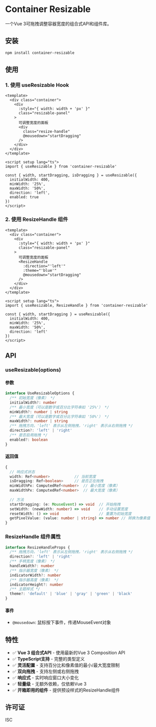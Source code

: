 # Container Resizable

一个Vue 3可拖拽调整容器宽度的组合式API和组件库。

## 安装

```bash
npm install container-resizable
```

## 使用

### 1. 使用 useResizable Hook

```vue
<template>
  <div class="container">
    <div 
      :style="{ width: width + 'px' }"
      class="resizable-panel"
    >
      可调整宽度的面板
      <div 
        class="resize-handle"
        @mousedown="startDragging"
      />
    </div>
  </div>
</template>

<script setup lang="ts">
import { useResizable } from 'container-resizable'

const { width, startDragging, isDragging } = useResizable({
  initialWidth: 400,
  minWidth: '25%',
  maxWidth: '50%',
  direction: 'left',
  enabled: true
})
</script>
```

### 2. 使用 ResizeHandle 组件

```vue
<template>
  <div class="container">
    <div 
      :style="{ width: width + 'px' }"
      class="resizable-panel"
    >
      可调整宽度的面板
      <ResizeHandle 
        :direction="'left'"
        :theme="'blue'"
        @mousedown="startDragging"
      />
    </div>
  </div>
</template>

<script setup lang="ts">
import { useResizable, ResizeHandle } from 'container-resizable'

const { width, startDragging } = useResizable({
  initialWidth: 400,
  minWidth: '25%',
  maxWidth: '50%',
  direction: 'left'
})
</script>
```

## API

### useResizable(options)

#### 参数

```typescript
interface UseResizableOptions {
  /** 初始宽度（像素） */
  initialWidth?: number
  /** 最小宽度（可以是数字或百分比字符串如 '25%'） */
  minWidth?: number | string
  /** 最大宽度（可以是数字或百分比字符串如 '50%'） */
  maxWidth?: number | string
  /** 拖拽方向，'left' 表示从左侧拖拽，'right' 表示从右侧拖拽 */
  direction?: 'left' | 'right'
  /** 是否启用拖拽 */
  enabled?: boolean
}
```

#### 返回值

```typescript
{
  // 响应式状态
  width: Ref<number>           // 当前宽度
  isDragging: Ref<boolean>     // 是否正在拖拽
  minWidthPx: ComputedRef<number>  // 最小宽度（像素）
  maxWidthPx: ComputedRef<number>  // 最大宽度（像素）
  
  // 方法
  startDragging: (e: MouseEvent) => void  // 开始拖拽
  setWidth: (newWidth: number) => void    // 手动设置宽度
  resetWidth: () => void                  // 重置为初始宽度
  getPixelValue: (value: number | string) => number // 转换为像素值
}
```

### ResizeHandle 组件属性

```typescript
interface ResizeHandleProps {
  /** 拖拽方向，'left' 表示从左侧拖拽，'right' 表示从右侧拖拽 */
  direction?: 'left' | 'right'
  /** 手柄宽度（像素） */
  handleWidth?: number
  /** 指示器宽度（像素） */
  indicatorWidth?: number
  /** 指示器高度（像素） */
  indicatorHeight?: number
  /** 主题样式 */
  theme?: 'default' | 'blue' | 'gray' | 'green' | 'black'
}
```

#### 事件

- `@mousedown`: 鼠标按下事件，传递MouseEvent对象

## 特性

- ✅ **Vue 3 组合式API** - 使用最新的Vue 3 Composition API
- ✅ **TypeScript支持** - 完整的类型定义
- ✅ **灵活配置** - 支持百分比和像素值的最小/最大宽度限制
- ✅ **双向拖拽** - 支持左侧或右侧拖拽
- ✅ **响应式** - 实时响应窗口大小变化
- ✅ **轻量级** - 无额外依赖，仅依赖Vue 3
- ✅ **开箱即用的组件** - 提供预设样式的ResizeHandle组件

## 许可证

ISC